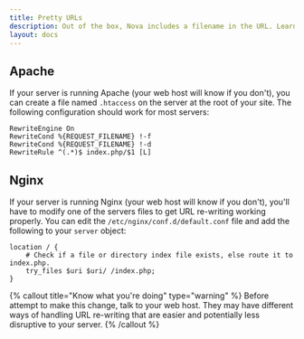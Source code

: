 ```yaml
---
title: Pretty URLs
description: Out of the box, Nova includes a filename in the URL. Learn how to get rid of that file in the URL.
layout: docs
---
```


## Apache

If your server is running Apache (your web host will know if you don't), you can create a file named `.htaccess` on the server at the root of your site. The following configuration should work for most servers:


```apacheconf
RewriteEngine On
RewriteCond %{REQUEST_FILENAME} !-f
RewriteCond %{REQUEST_FILENAME} !-d
RewriteRule ^(.*)$ index.php/$1 [L]
```

## Nginx

If your server is running Nginx (your web host will know if you don't), you'll have to modify one of the servers files to get URL re-writing working properly. You can edit the `/etc/nginx/conf.d/default.conf` file and add the following to your `server` object:

```nginx
location / {
    # Check if a file or directory index file exists, else route it to index.php.
    try_files $uri $uri/ /index.php;
}
```

{% callout title="Know what you're doing" type="warning" %}
Before attempt to make this change, talk to your web host. They may have different ways of handling URL re-writing that are easier and potentially less disruptive to your server.
{% /callout %}
